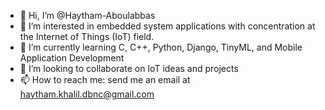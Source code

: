 - 👋 Hi, I’m @Haytham-Aboulabbas
- 👀 I’m interested in embedded system applications with concentration at the Internet of Things (IoT) field.
- 🌱 I’m currently learning C, C++, Python, Django, TinyML, and Mobile Application Development
- 💞️ I’m looking to collaborate on IoT ideas and projects
- 📫 How to reach me: send me an email at haytham.khalil.dbnc@gmail.com

<!---
Haytham-Aboulabbas/Haytham-Aboulabbas is a ✨ special ✨ repository because its `README.md` (this file) appears on your GitHub profile.
You can click the Preview link to take a look at your changes.
--->
